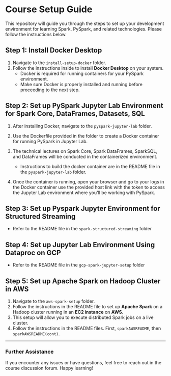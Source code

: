 
# Course Setup Guide

This repository will guide you through the steps to set up your development environment for learning Spark, PySpark, and related technologies. Please follow the instructions below.

## Step 1: Install Docker Desktop

1. Navigate to the `install-setup-docker` folder.
2. Follow the instructions inside to install **Docker Desktop** on your system. 
   - Docker is required for running containers for your PySpark environment.
   - Make sure Docker is properly installed and running before proceeding to the next step.

## Step 2: Set up PySpark Jupyter Lab Environment for Spark Core, DataFrames, Datasets, SQL

1. After installing Docker, navigate to the `pyspark-jupyter-lab` folder.
2. Use the Dockerfile provided in the folder to create a Docker container for running PySpark in Jupyter Lab.
3. The technical lectures on Spark Core, Spark DataFrames, SparkSQL, and DataFrames will be conducted in the containerized environment.
   - Instructions to build the docker container are in the README file in the `pyspark-jupyter-lab` folder.


4. Once the container is running, open your browser and go to your logs in the Docker container use the provided host link with the token to access the Jupyter Lab environment where you'll be working with PySpark.

## Step 3: Set up Pyspark Jupyter Environment for Structured Streaming

- Refer to the README file in the `spark-structured-streaming` folder

## Step 4: Set up Jupyter Lab Environment Using Dataproc on GCP
- Refer to the README file in the `gcp-spark-jupyter-setup` folder

## Step 5: Set up Apache Spark on Hadoop Cluster in AWS

1. Navigate to the `aws-spark-setup` folder.
2. Follow the instructions in the README file to set up **Apache Spark** on a Hadoop cluster running in an **EC2 instance** on **AWS**.
3. This setup will allow you to execute distributed Spark jobs on a live cluster.
4. Follow the instructions in the README files. First, `sparkAWSREADME`, then `sparkAWSREADME(cont)`.

---

### Further Assistance
If you encounter any issues or have questions, feel free to reach out in the course discussion forum. Happy learning!
